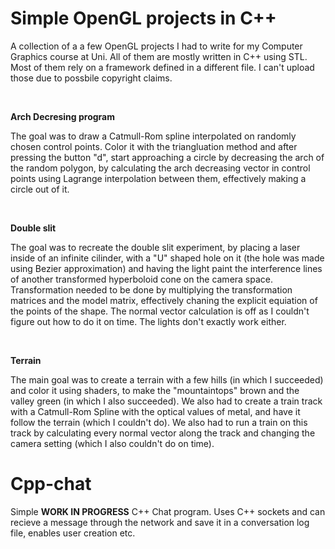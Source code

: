 
# Simple OpenGL projects in C++
A collection of a a few OpenGL projects I had to write for my Computer Graphics course at Uni. All of them are mostly written in C++ using STL. Most of them rely on a framework defined in a different file. I can't upload those due to possbile copyright claims.

<br/>

**Arch Decresing program**

The goal was to draw a Catmull-Rom spline interpolated on randomly chosen control points. Color it with the triangluation method and after pressing the button "d", start approaching a circle by decreasing the arch of the random polygon, by calculating the arch decreasing vector in control points using Lagrange interpolation between them, effectively making a circle out of it.

<br/>

**Double slit**

The goal was to recreate the double slit experiment, by placing a laser inside of an infinite cilinder, with a "U" shaped hole on it (the hole was made using Bezier approximation) and having the light paint the interference lines of another transformed hyperboloid cone on the camera space. Transformation needed to be done by multiplying the transformation matrices and the model matrix, effectively chaning the explicit equiation of the points of the shape. The normal vector calculation is off as I couldn't figure out how to do it on time. The lights don't exactly work either.

<br/>

**Terrain**

The main goal was to create a terrain with a few hills (in which I succeeded) and color it using shaders, to make the "mountaintops" brown and the valley green (in which I also succeeded). We also had to create a train track with a Catmull-Rom Spline with the optical values of metal, and have it follow the terrain (which I couldn't do). We also had to run a train on this track by calculating every normal vector along the track and changing the camera setting (which I also couldn't do on time).


# Cpp-chat
Simple **WORK IN PROGRESS** C++ Chat program. Uses C++ sockets and can recieve a message through the network and save it in a conversation log file, enables user creation etc. 
